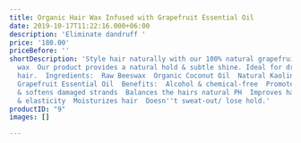```yaml
---
title: Organic Hair Wax Infused with Grapefruit Essential Oil
date: 2019-10-17T11:22:16.000+06:00
description: 'Eliminate dandruff '
price: '180.00'
priceBefore: ''
shortDescription: 'Style hair naturally with our 100% natural grapefruit scented hair
  wax  Our product provides a natural hold & subtle shine. Ideal for dry or damaged
  hair.  Ingredients:  Raw Beeswax  Organic Coconut Oil  Natural Kaolin Clay  Organic
  Grapefruit Essential Oil  Benefits:  Alcohol & chemical-free  Promotes hair growth  Repairs
  & softens damaged strands  Balances the hairs natural PH  Improves hair strength
  & elasticity  Moisturizes hair  Doesn''t sweat-out/ lose hold.'
productID: "9"
images: []

---
```

